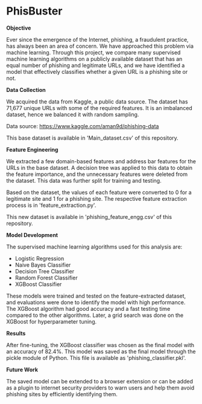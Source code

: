 # PhisBuster

**Objective**

Ever since the emergence of the Internet, phishing, a fraudulent practice, has always been an area of concern. We have approached this problem via machine learning. Through this project, we compare many supervised machine learning algorithms on a publicly available dataset that has an equal number of phishing and legitimate URLs, and we have identified a model that effectively classifies whether a given URL is a phishing site or not.

**Data Collection**

We acquired the data from Kaggle, a public data source. The dataset has 71,677 unique URLs with some of the required features. It is an imbalanced dataset, hence we balanced it with random sampling.

Data source: https://www.kaggle.com/aman9d/phishing-data

This base dataset is available in 'Main_dataset.csv' of this repository.

**Feature Engineering**

We extracted a few domain-based features and address bar features for the URLs in the base dataset. A decision tree was applied to this data to obtain the feature importance, and the unnecessary features were deleted from the dataset. This data was further split for training and testing.

Based on the dataset, the values of each feature were converted to 0 for a legitimate site and 1 for a phishing site. The respective feature extraction process is in 'feature_extraction.py'.

This new dataset is available in 'phishing_feature_engg.csv' of this repository.

**Model Development**

The supervised machine learning algorithms used for this analysis are:

- Logistic Regression
- Naive Bayes Classifier
- Decision Tree Classifier
- Random Forest Classifier
- XGBoost Classifier

These models were trained and tested on the feature-extracted dataset, and evaluations were done to identify the model with high performance. The XGBoost algorithm had good accuracy and a fast testing time compared to the other algorithms. Later, a grid search was done on the XGBoost for hyperparameter tuning.

**Results**

After fine-tuning, the XGBoost classifier was chosen as the final model with an accuracy of 82.4%. This model was saved as the final model through the pickle module of Python. This file is available as 'phishing_classifier.pkl'.

**Future Work**

The saved model can be extended to a browser extension or can be added as a plugin to internet security providers to warn users and help them avoid phishing sites by efficiently identifying them.
